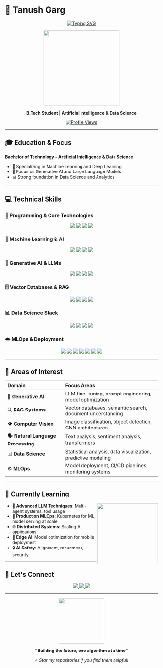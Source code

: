 # 👋 Tanush Garg

<div align="center">
  
  [![Typing SVG](https://readme-typing-svg.herokuapp.com?font=Fira+Code&size=22&pause=1000&color=00D9FF&center=true&vCenter=true&width=600&lines=AI+%26+Data+Science+Student;GenAI+%26+MLOps+Enthusiast;Python+Developer)](https://git.io/typing-svg)
  
  <img src="https://media.giphy.com/media/v1.Y2lkPTc5MGI3NjExYnM4OWk4OXA3YjJ3MzVhNGVxNXlvbGpnY3E4enNkNHJwbGQ4dGczbyZlcD12MV9pbnRlcm5hbF9naWZfYnlfaWQmY3Q9Zw/RbDKaczqWovIugyJmW/giphy.gif" width="250"/>
  
  **B.Tech Student | Artificial Intelligence & Data Science**
  
  [![Profile Views](https://komarev.com/ghpvc/?username=tanush123&style=flat-square&color=00D9FF)](https://github.com/tanush123)
  
</div>

---

## 🎓 Education & Focus

**Bachelor of Technology - Artificial Intelligence & Data Science**
- 🤖 Specializing in Machine Learning and Deep Learning
- 🧠 Focus on Generative AI and Large Language Models
- 📊 Strong foundation in Data Science and Analytics

---

## 💻 Technical Skills

### 🐍 Programming & Core Technologies
<p align="center">
  <img src="https://img.shields.io/badge/Python-3776AB?style=for-the-badge&logo=python&logoColor=white"/>
  <img src="https://img.shields.io/badge/SQL-4479A1?style=for-the-badge&logo=mysql&logoColor=white"/>
  <img src="https://img.shields.io/badge/Git-F05032?style=for-the-badge&logo=git&logoColor=white"/>
  <img src="https://img.shields.io/badge/Linux-FCC624?style=for-the-badge&logo=linux&logoColor=black"/>
</p>

### 🤖 Machine Learning & AI
<p align="center">
  <img src="https://img.shields.io/badge/Scikit_Learn-F7931E?style=for-the-badge&logo=scikit-learn&logoColor=white"/>
  <img src="https://img.shields.io/badge/PyTorch-EE4C2C?style=for-the-badge&logo=pytorch&logoColor=white"/>
  <img src="https://img.shields.io/badge/TensorFlow-FF6F00?style=for-the-badge&logo=tensorflow&logoColor=white"/>
  <img src="https://img.shields.io/badge/OpenCV-27338e?style=for-the-badge&logo=opencv&logoColor=white"/>
</p>

### 🧠 Generative AI & LLMs
<p align="center">
  <img src="https://img.shields.io/badge/OpenAI-412991?style=for-the-badge&logo=openai&logoColor=white"/>
  <img src="https://img.shields.io/badge/Hugging_Face-FFD21E?style=for-the-badge&logo=huggingface&logoColor=black"/>
  <img src="https://img.shields.io/badge/LangChain-1C3C3C?style=for-the-badge&logo=langchain&logoColor=white"/>
  <img src="https://img.shields.io/badge/LlamaIndex-000000?style=for-the-badge&logoColor=white"/>
</p>

### 🗄️ Vector Databases & RAG
<p align="center">
  <img src="https://img.shields.io/badge/Pinecone-000000?style=for-the-badge&logoColor=white"/>
  <img src="https://img.shields.io/badge/Chroma-000000?style=for-the-badge&logoColor=white"/>
  <img src="https://img.shields.io/badge/Weaviate-00C9A7?style=for-the-badge&logoColor=white"/>
  <img src="https://img.shields.io/badge/FAISS-0467DF?style=for-the-badge&logoColor=white"/>
</p>

### 📊 Data Science Stack
<p align="center">
  <img src="https://img.shields.io/badge/Pandas-150458?style=for-the-badge&logo=pandas&logoColor=white"/>
  <img src="https://img.shields.io/badge/NumPy-013243?style=for-the-badge&logo=numpy&logoColor=white"/>
  <img src="https://img.shields.io/badge/Matplotlib-11557c?style=for-the-badge&logoColor=white"/>
  <img src="https://img.shields.io/badge/Seaborn-3776AB?style=for-the-badge&logoColor=white"/>
</p>

### ☁️ MLOps & Deployment
<p align="center">
  <img src="https://img.shields.io/badge/Docker-2496ED?style=for-the-badge&logo=docker&logoColor=white"/>
  <img src="https://img.shields.io/badge/MLflow-0194E2?style=for-the-badge&logo=mlflow&logoColor=white"/>
  <img src="https://img.shields.io/badge/DagsHub-FF6F00?style=for-the-badge&logoColor=white"/>
  <img src="https://img.shields.io/badge/Prometheus-E6522C?style=for-the-badge&logo=prometheus&logoColor=white"/>
  <img src="https://img.shields.io/badge/Grafana-F46800?style=for-the-badge&logo=grafana&logoColor=white"/>
  <img src="https://img.shields.io/badge/FastAPI-009688?style=for-the-badge&logo=fastapi&logoColor=white"/>
  <img src="https://img.shields.io/badge/Streamlit-FF4B4B?style=for-the-badge&logo=streamlit&logoColor=white"/>
</p>

---

## 🎯 Areas of Interest

<div align="center">

| **Domain** | **Focus Areas** |
|:-----------|:----------------|
| 🤖 **Generative AI** | LLM fine-tuning, prompt engineering, model optimization |
| 🔍 **RAG Systems** | Vector databases, semantic search, document understanding |
| 👁️ **Computer Vision** | Image classification, object detection, CNN architectures |
| 🗣️ **Natural Language Processing** | Text analysis, sentiment analysis, transformers |
| 📊 **Data Science** | Statistical analysis, data visualization, predictive modeling |
| ⚙️ **MLOps** | Model deployment, CI/CD pipelines, monitoring systems |

</div>

---


## 🌱 Currently Learning

<img align="right" src="https://media.giphy.com/media/v1.Y2lkPTc5MGI3NjExcWE1MG5wZGkxeG1lZDc4a3FxMGJubWhkZTJ2aHQ3anE5MnVuZWR0YyZlcD12MV9pbnRlcm5hbF9naWZfYnlfaWQmY3Q9Zw/WUlplcMpOCEmTGBtBW/giphy.gif" width="200"/>

- 🚀 **Advanced LLM Techniques**: Multi-agent systems, tool usage
- 🔧 **Production MLOps**: Kubernetes for ML, model serving at scale
- 🌐 **Distributed Systems**: Scaling AI applications
- 📱 **Edge AI**: Model optimization for mobile deployment
- 🔒 **AI Safety**: Alignment, robustness, security

---


## 🤝 Let's Connect

<div align="center">
  
  <a href="mailto:tanushgarg26jul@gmail.com">
    <img src="https://img.shields.io/badge/Email-EA4335?style=for-the-badge&logo=gmail&logoColor=white"/>
  </a>
  <a href="https://linkedin.com/in/tanushgargg">
    <img src="https://img.shields.io/badge/LinkedIn-0A66C2?style=for-the-badge&logo=linkedin&logoColor=white"/>
  </a>
  <a href="https://my-portfolio-9guz.onrender.com">
    <img src="https://img.shields.io/badge/Portfolio-000000?style=for-the-badge&logo=vercel&logoColor=white"/>
  </a>
  
  ---
  
  <img src="https://media.giphy.com/media/v1.Y2lkPTc5MGI3NjExNzhuZjU4c2Z1MjNwZ2JycWcwYnNwbGNhdjVuOWF5dGVhYTMxb3E4ZyZlcD12MV9pbnRlcm5hbF9naWZfYnlfaWQmY3Q9Zw/L1R1tvI9svkIWwpVYr/giphy.gif" width="150"/>
  
  **"Building the future, one algorithm at a time"**
  
  ⭐ *Star my repositories if you find them helpful!*
  
</div>
